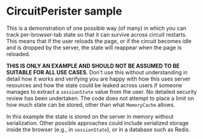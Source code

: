 # CircuitPerister sample

This is a demonstration of one possible way (of many) in which you can track per-browser-tab state so that it can survive across circuit restarts. This means that if the user reloads the page, or if the circuit becomes idle and is dropped by the server, the state will reappear when the page is reloaded.

**THIS IS ONLY AN EXAMPLE AND SHOULD NOT BE ASSUMED TO BE SUITABLE FOR ALL USE CASES**. Don't use this without understanding in detail how it works and verifying you are happy with how this uses server resources and how the state could be leaked across users if someone manages to extract a `sessionState` value from the user. No detailed security review has been undertaken. The code does not attempt to place a limit on how much state can be stored, other than what `MemoryCache` allows.

In this example the state is stored on the server in memory without serialization. Other possible approaches could include serialized storage inside the browser (e.g., in `sessionState`), or in a database such as Redis.
